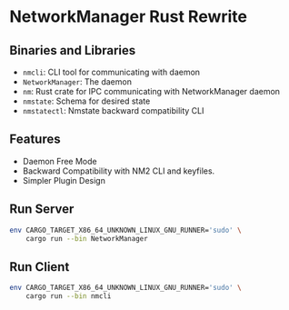 # NetworkManager Rust Rewrite

## Binaries and Libraries

 * `nmcli`: CLI tool for communicating with daemon
 * `NetworkManager`: The daemon
 * `nm`: Rust crate for IPC communicating with NetworkManager daemon
 * `nmstate`: Schema for desired state
 * `nmstatectl`: Nmstate backward compatibility CLI


## Features
 * Daemon Free Mode
 * Backward Compatibility with NM2 CLI and keyfiles.
 * Simpler Plugin Design

## Run Server

```bash
env CARGO_TARGET_X86_64_UNKNOWN_LINUX_GNU_RUNNER='sudo' \
    cargo run --bin NetworkManager
```

## Run Client

```bash
env CARGO_TARGET_X86_64_UNKNOWN_LINUX_GNU_RUNNER='sudo' \
    cargo run --bin nmcli
```
